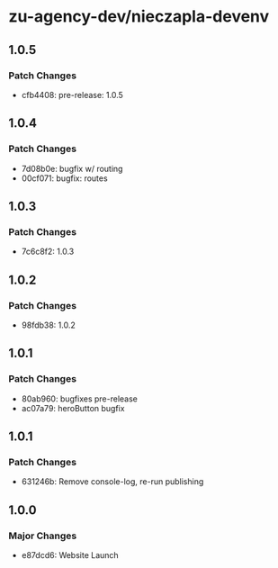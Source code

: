 # zu-agency-dev/nieczapla-devenv

## 1.0.5

### Patch Changes

- cfb4408: pre-release: 1.0.5

## 1.0.4

### Patch Changes

- 7d08b0e: bugfix w/ routing
- 00cf071: bugfix: routes

## 1.0.3

### Patch Changes

- 7c6c8f2: 1.0.3

## 1.0.2

### Patch Changes

- 98fdb38: 1.0.2

## 1.0.1

### Patch Changes

- 80ab960: bugfixes pre-release
- ac07a79: heroButton bugfix

## 1.0.1

### Patch Changes

- 631246b: Remove console-log, re-run publishing

## 1.0.0

### Major Changes

- e87dcd6: Website Launch
